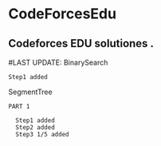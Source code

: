 # CodeForcesEdu
## Codeforces EDU solutiones . 
#LAST UPDATE:
BinarySearch 

    Step1 added
  
SegmentTree

    PART 1
    
      Step1 added
      Step2 added
      Step3 1/5 added
        
